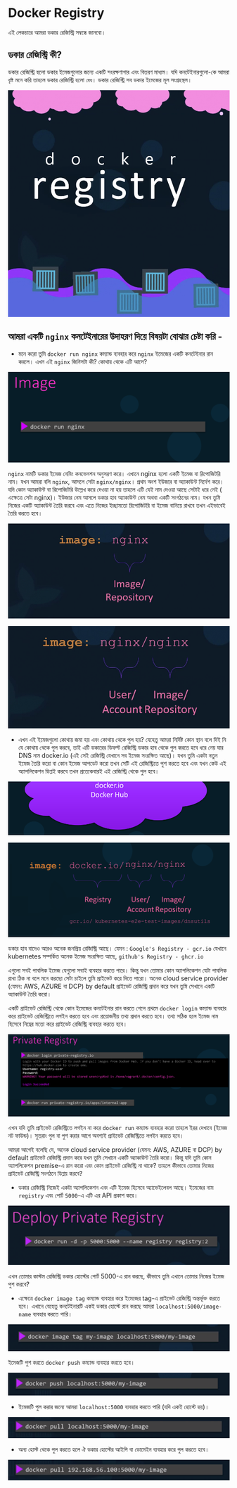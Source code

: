 # Docker Registry

এই লেকচারে আমরা ডকার রেজিস্ট্রি সম্বন্ধে জানবো। 

## ডকার রেজিস্ট্রি কী? 

ডকার রেজিস্ট্রি হলো ডকার ইমেজগুলোর জন্যে একটি সংরক্ষণাগার এবং বিতরণ মাধ্যম। যদি কনটেইনারগুলো-কে আমরা `বৃষ্টি` মনে করি তাহলে ডকার রেজিস্ট্রি হলো `মেঘ`। ডকার রেজিস্ট্রি সব ডকার ইমেজের মূল সংগ্রহস্থল। 

![](Screenshot%20from%202022-04-30%2016-29-53.png)

## আমরা একটি `nginx` কনটেইনারের উদাহরণ দিয়ে বিষয়টা বোঝার চেষ্টা করি - 

- মনে করো তুমি `docker run nginx` কম্যান্ড ব্যবহার করে `nginx` ইমেজের একটি কনটেইনার রান করলে। এখন এই `nginx` জিনিসটা কী? কোথায় থেকে এটি আসে? 

![](Screenshot%20from%202022-04-30%2016-20-53.png)

  `nginx` নামটি ডকার ইমেজ নেমিং কনভেনশন অনুসরণ করে। এখানে nginx হলো একটি ইমেজ বা রিপোজিটরি নাম। যখন আমরা বলি `nginx`, আসলে সেটা `nginx/nginx`। প্রথম অংশ ইউজার বা অ্যাকাউন্ট নির্দেশ করে। যদি কোন অ্যাকাউন্ট বা রিপোজিটরি উল্লেখ করে দেওয়া না হয় তাহলে এটি যেই নাম দেওয়া আছে সেটাই ধরে নেই ( এক্ষেত্রে সেটা nginx)। ইউজার নেম আসলে ডকার হাব অ্যাকাউন্ট নেম অথবা একটি সংগঠনের নাম। যখন তুমি নিজের একটি অ্যাকাউন্ট তৈরি করবে এবং এতে নিজের ইচ্ছামতো রিপোজিটরি বা ইমেজ বানিয়ে রাখবে তখন এইভাবেই তৈরি করতে হবে। 

![](Screenshot%20from%202022-04-30%2016-21-44.png)

![](Screenshot%20from%202022-04-30%2016-22-20.png)

- এখন এই ইমেজগুলো কোথায় জমা হয় এবং কোথায় থেকে পুল হয়? 
যেহেতু আমরা নির্দিষ্ট কোন স্থান বলে দিই নি যে কোথায় থেকে পুল করবে, তাই এটি ডকারের ডিফল্ট রেজিস্ট্রি ডকার হাব থেকে পুল করতে হবে ধরে নেয় যার DNS নাম docker.io (এই সেই রেজিস্ট্রি যেখানে সব ইমেজ সংরক্ষিত আছে)। যখন তুমি একটা নতুন ইমেজ তৈরি করো বা কোন ইমেজ আপডেট করো তখন সেটি এই রেজিস্ট্রিতে পুশ করতে হবে এবং যখন কেউ এই অ্যাপলিকেশন ডিপ্লই করবে তখন প্রত্যেকবারই এই রেজিস্ট্রি থেকে পুল হবে। 

![](Screenshot%20from%202022-04-30%2016-23-29.png)

![](Screenshot%20from%202022-04-30%2016-22-54.png)

ডকার হাব বাদেও আরও অনেক জনপ্রিয় রেজিস্ট্রি আছে। যেমন : `Google's Registry - gcr.io` যেখানে kubernetes সম্পর্কিত অনেক ইমেজ সংরক্ষিত আছে, `github's Registry - ghcr.io`

এগুলো সবই পাবলিক ইমেজ যেগুলো সবাই ব্যবহার  করতে পারে। কিন্তু যখন তোমার কোন অ্যাপলিকেশন যেটা পাবলিক রাখা ঠিক না বলে মনে করছো সেটা চাইলে তুমি প্রাইভেট করে দিতে পারো। 
অনেক cloud service provider (যেমন: AWS, AZURE বা DCP) by default প্রাইভেট রেজিস্ট্রি প্রদান করে যখন তুমি সেখানে একটি অ্যাকাউন্ট তৈরি করো। 

একটি প্রাইভেট রেজিস্ট্রি থেকে কোন ইমেজের কনটেইনার রান করতে গেলে প্রথমে `docker login` কম্যান্ড ব্যবহার করে প্রাইভেট রেজিস্ট্রিতে লগইন করতে হবে এবং প্রয়োজনীয় তথ্য প্রদান করতে হবে। তথ্য সঠিক হলে ইমেজ নাম হিসেবে নিম্নের মতো করে প্রাইভেট রেজিস্ট্রি ব্যবহার করতে হবে। 

![](Screenshot%20from%202022-04-30%2016-23-43.png)

এখন যদি তুমি প্রাইভেট রেজিস্ট্রিতে লগইন না করে `docker run` কম্যান্ড ব্যবহার করো তাহলে ইরর দেখাবে (ইমেজ নট ফাউন্ড)। 
সুতরাং পুল বা পুশ করার আগে অবশ্যই প্রাইভেট রেজিস্ট্রিতে লগইন করতে হবে। 

আমরা আগেই বলেছি যে, অনেক cloud service provider (যেমন: AWS, AZURE বা DCP) by default প্রাইভেট রেজিস্ট্রি প্রদান করে যখন তুমি সেখানে একটি অ্যাকাউন্ট তৈরি করো। কিন্তু যদি তুমি কোন অ্যাপলিকেশন premise-এ রান করো এবং কোন প্রাইভেট রেজিস্ট্রি না থাকে? তাহলে কীভাবে তোমার নিজের প্রাইভেট রেজিস্ট্রি সংগঠনে ডিপ্লয় করবে? 

- ডকার রেজিস্ট্রি নিজেই একটা অ্যাপলিকেশন এবং এটি ইমেজ হিসেবে অ্যাভেইলেবল আছে। ইমেজের নাম `registry` এবং পোর্ট `5000`-এ এটি এর API প্রকাশ করে। 

![](Screenshot%20from%202022-04-30%2016-48-34.png)

এখন তোমার কাস্টম রেজিস্ট্রি ডকার হোস্টের পোর্ট 5000-এ রান করছে, কীভাবে তুমি এখানে তোমার নিজের ইমেজ পুশ করবে? 

- এক্ষেত্রে `docker image tag` কম্যান্ড ব্যবহার করে ইমেজের tag-এ প্রাইভেট রেজিস্ট্রি অন্তর্ভূক্ত করতে হবে। এখানে যেহেতু কনটেইনারটি একই ডকার হোস্টে রান করছে আমরা `localhost:5000/image-name` ব্যবহার করতে পারি।  

![](Screenshot%20from%202022-04-30%2016-49-01.png)

ইমেজটি পুশ করতে `docker push` কম্যান্ড ব্যবহার করতে হবে। 

![](Screenshot%20from%202022-04-30%2016-51-37.png)

- ইমেজটি পুল করার জন্যে আমরা `localhost:5000` ব্যবহার করতে পারি (যদি একই হোস্টে হয়)। 

![](Screenshot%20from%202022-04-30%2016-51-54.png)

- অন্য হোস্ট থেকে পুল করতে হলে ঐ ডকার হোস্টের আইপি বা ডোমেইন ব্যবহার করে পুল করতে হবে।

![](Screenshot%20from%202022-04-30%2016-52-08.png)
